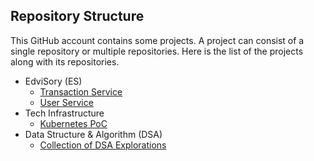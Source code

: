 ## Repository Structure
This GitHub account contains some projects. 
A project can consist of a single repository or multiple repositories.
Here is the list of the projects along with its repositories.
- EdviSory (ES)
  - [Transaction Service](https://github.com/hdlproject/es-transaction-service)
  - [User Service](https://github.com/hdlproject/es-user-service)
- Tech Infrastructure
  - [Kubernetes PoC](https://github.com/hdlproject/kubernetes-poc)
- Data Structure & Algorithm (DSA)
  - [Collection of DSA Explorations](https://github.com/hdlproject/dsa-exploration)
